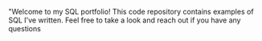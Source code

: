 "Welcome to my SQL portfolio! This code repository contains examples of SQL I've written. Feel free to take a look and reach out if you have any questions
